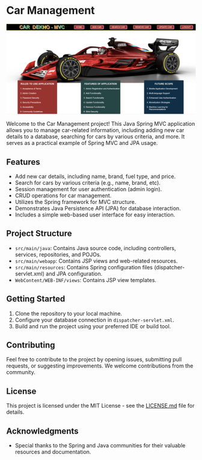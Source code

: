# Car Management
<img src="https://github.com/its-me-SurajKarche/Car_Management/blob/main/Car_HomePage.png"/>

Welcome to the Car Management project! This Java Spring MVC application allows you to manage car-related information, including adding new car details to a database, searching for cars by various criteria, and more. It serves as a practical example of Spring MVC and JPA usage.

## Features

- Add new car details, including name, brand, fuel type, and price.
- Search for cars by various criteria (e.g., name, brand, etc).
- Session management for user authentication (admin login).
- CRUD operations for car management.
- Utilizes the Spring framework for MVC structure.
- Demonstrates Java Persistence API (JPA) for database interaction.
- Includes a simple web-based user interface for easy interaction.

## Project Structure

- `src/main/java`: Contains Java source code, including controllers, services, repositories, and POJOs.
- `src/main/webapp`: Contains JSP views and web-related resources.
- `src/main/resources`: Contains Spring configuration files (dispatcher-servlet.xml) and JPA configuration.
- `WebContent/WEB-INF/views`: Contains JSP view templates.

## Getting Started

1. Clone the repository to your local machine.
2. Configure your database connection in `dispatcher-servlet.xml`.
3. Build and run the project using your preferred IDE or build tool.

## Contributing

Feel free to contribute to the project by opening issues, submitting pull requests, or suggesting improvements. We welcome contributions from the community.

## License

This project is licensed under the MIT License - see the [LICENSE.md](LICENSE.md) file for details.

## Acknowledgments

- Special thanks to the Spring and Java communities for their valuable resources and documentation.

